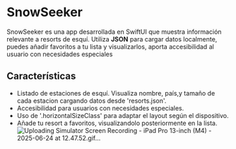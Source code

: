 # SnowSeeker

SnowSeeker es una app desarrollada en SwiftUI que muestra información relevante a resorts de esquí. Utiliza **JSON** para cargar datos localmente, puedes añadir favoritos a tu lista y visualizarlos, 
aporta accesibilidad al usuario con necesidades especiales

## Características
- Listado de estaciones de esquí. Visualiza nombre, país,y tamaño de cada estacion cargando datos desde 'resorts.json'.
- Accesibilidad para usuarios con necesidades especiales.
- Uso de '.horizontalSizeClass' para adaptar el layout según el dispositivo. 
- Añade tu resort a favoritos, visualizandolo posteriormente en la lista.  
![Uploading Simulator Screen Recording - iPad Pro 13-inch (M4) - 2025-06-24 at 12.47.52.gif…]()
